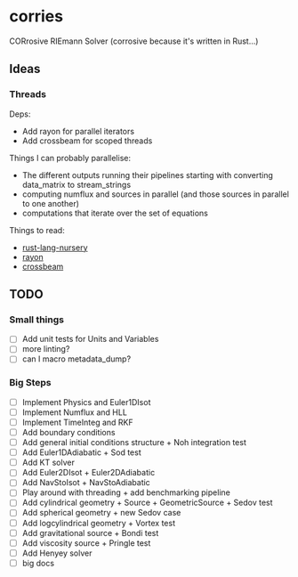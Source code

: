 # corries

CORrosive RIEmann Solver (corrosive because it's written in Rust...)

## Ideas

### Threads

Deps:

- Add rayon for parallel iterators
- Add crossbeam for scoped threads

Things I can probably parallelise:

- The different outputs running their pipelines starting with converting data_matrix to stream_strings
- computing numflux and sources in parallel (and those sources in parallel to one another)
- computations that iterate over the set of equations

Things to read:

- [rust-lang-nursery](https://rust-lang-nursery.github.io/rust-cookbook/concurrency/threads.html)
- [rayon](https://docs.rs/rayon/latest/rayon/)
- [crossbeam](https://docs.rs/crossbeam/latest/crossbeam/)

## TODO

### Small things

- [ ] Add unit tests for Units and Variables
- [ ] more linting?
- [ ] can I macro metadata_dump?

### Big Steps

- [ ] Implement Physics and Euler1DIsot
- [ ] Implement Numflux and HLL
- [ ] Implement TimeInteg and RKF
- [ ] Add boundary conditions
- [ ] Add general initial conditions structure + Noh integration test
- [ ] Add Euler1DAdiabatic + Sod test
- [ ] Add KT solver
- [ ] Add Euler2DIsot + Euler2DAdiabatic
- [ ] Add NavStoIsot + NavStoAdiabatic
- [ ] Play around with threading + add benchmarking pipeline
- [ ] Add cylindrical geometry + Source + GeometricSource + Sedov test
- [ ] Add spherical geometry + new Sedov case
- [ ] Add logcylindrical geometry + Vortex test
- [ ] Add gravitational source + Bondi test
- [ ] Add viscosity source + Pringle test
- [ ] Add Henyey solver
- [ ] big docs
